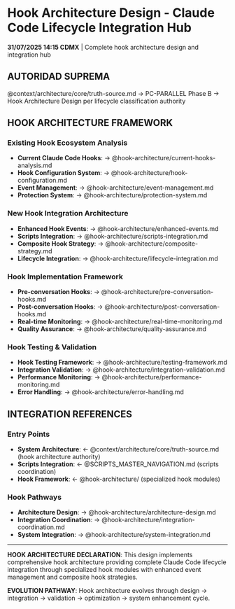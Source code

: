 # Hook Architecture Design - Claude Code Lifecycle Integration Hub

**31/07/2025 14:15 CDMX** | Complete hook architecture design and integration hub

## AUTORIDAD SUPREMA
@context/architecture/core/truth-source.md → PC-PARALLEL Phase B → Hook Architecture Design per lifecycle classification authority

## HOOK ARCHITECTURE FRAMEWORK

### **Existing Hook Ecosystem Analysis**
- **Current Claude Code Hooks**: → @hook-architecture/current-hooks-analysis.md
- **Hook Configuration System**: → @hook-architecture/hook-configuration.md
- **Event Management**: → @hook-architecture/event-management.md
- **Protection System**: → @hook-architecture/protection-system.md

### **New Hook Integration Architecture**
- **Enhanced Hook Events**: → @hook-architecture/enhanced-events.md
- **Scripts Integration**: → @hook-architecture/scripts-integration.md
- **Composite Hook Strategy**: → @hook-architecture/composite-strategy.md
- **Lifecycle Integration**: → @hook-architecture/lifecycle-integration.md

### **Hook Implementation Framework**
- **Pre-conversation Hooks**: → @hook-architecture/pre-conversation-hooks.md
- **Post-conversation Hooks**: → @hook-architecture/post-conversation-hooks.md
- **Real-time Monitoring**: → @hook-architecture/real-time-monitoring.md
- **Quality Assurance**: → @hook-architecture/quality-assurance.md

### **Hook Testing & Validation**
- **Hook Testing Framework**: → @hook-architecture/testing-framework.md
- **Integration Validation**: → @hook-architecture/integration-validation.md
- **Performance Monitoring**: → @hook-architecture/performance-monitoring.md
- **Error Handling**: → @hook-architecture/error-handling.md

## INTEGRATION REFERENCES

### **Entry Points**
- **System Architecture**: ← @context/architecture/core/truth-source.md (hook architecture authority)
- **Scripts Integration**: ← @SCRIPTS_MASTER_NAVIGATION.md (scripts coordination)
- **Hook Framework**: ← @hook-architecture/ (specialized hook modules)

### **Hook Pathways**
- **Architecture Design**: → @hook-architecture/architecture-design.md
- **Integration Coordination**: → @hook-architecture/integration-coordination.md
- **System Integration**: → @hook-architecture/system-integration.md

---

**HOOK ARCHITECTURE DECLARATION**: This design implements comprehensive hook architecture providing complete Claude Code lifecycle integration through specialized hook modules with enhanced event management and composite hook strategies.

**EVOLUTION PATHWAY**: Hook architecture evolves through design → integration → validation → optimization → system enhancement cycle.